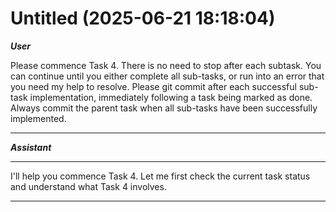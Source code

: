 <!-- Generated by SpecStory -->

# Untitled (2025-06-21 18:18:04)

_**User**_

Please commence Task 4. There is no need to stop after each subtask. You can continue until you either complete all sub-tasks, or run into an error that you need my help to resolve. Please git commit after each successful sub-task implementation, immediately following a task being marked as done. Always commit the parent task when all sub-tasks have been successfully implemented.

---

_**Assistant**_



---

I'll help you commence Task 4. Let me first check the current task status and understand what Task 4 involves.

---


